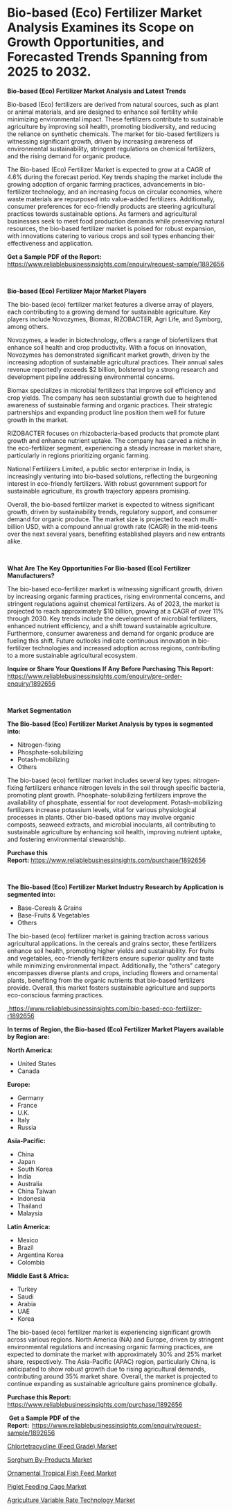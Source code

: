 <p><h1>Bio-based (Eco) Fertilizer Market Analysis Examines its Scope on Growth Opportunities, and Forecasted Trends Spanning from 2025 to 2032.</h1></p><p><strong>Bio-based (Eco) Fertilizer Market Analysis and Latest Trends</strong></p>
<p><p>Bio-based (Eco) fertilizers are derived from natural sources, such as plant or animal materials, and are designed to enhance soil fertility while minimizing environmental impact. These fertilizers contribute to sustainable agriculture by improving soil health, promoting biodiversity, and reducing the reliance on synthetic chemicals. The market for bio-based fertilizers is witnessing significant growth, driven by increasing awareness of environmental sustainability, stringent regulations on chemical fertilizers, and the rising demand for organic produce.</p><p>The Bio-based (Eco) Fertilizer Market is expected to grow at a CAGR of 4.6% during the forecast period. Key trends shaping the market include the growing adoption of organic farming practices, advancements in bio-fertilizer technology, and an increasing focus on circular economies, where waste materials are repurposed into value-added fertilizers. Additionally, consumer preferences for eco-friendly products are steering agricultural practices towards sustainable options. As farmers and agricultural businesses seek to meet food production demands while preserving natural resources, the bio-based fertilizer market is poised for robust expansion, with innovations catering to various crops and soil types enhancing their effectiveness and application.</p></p>
<p><strong>Get a Sample PDF of the Report:&nbsp;</strong> <a href="https://www.reliablebusinessinsights.com/enquiry/request-sample/1892656?utm_campaign=62&utm_medium=2&utm_source=Github&utm_content=ia&utm_term=30032025&utm_id=bio-based-eco-fertilizer">https://www.reliablebusinessinsights.com/enquiry/request-sample/1892656</a></p>
<p>&nbsp;</p>
<p><strong>Bio-based (Eco) Fertilizer Major Market Players</strong></p>
<p><p>The bio-based (eco) fertilizer market features a diverse array of players, each contributing to a growing demand for sustainable agriculture. Key players include Novozymes, Biomax, RIZOBACTER, Agri Life, and Symborg, among others.</p><p>Novozymes, a leader in biotechnology, offers a range of biofertilizers that enhance soil health and crop productivity. With a focus on innovation, Novozymes has demonstrated significant market growth, driven by the increasing adoption of sustainable agricultural practices. Their annual sales revenue reportedly exceeds $2 billion, bolstered by a strong research and development pipeline addressing environmental concerns.</p><p>Biomax specializes in microbial fertilizers that improve soil efficiency and crop yields. The company has seen substantial growth due to heightened awareness of sustainable farming and organic practices. Their strategic partnerships and expanding product line position them well for future growth in the market.</p><p>RIZOBACTER focuses on rhizobacteria-based products that promote plant growth and enhance nutrient uptake. The company has carved a niche in the eco-fertilizer segment, experiencing a steady increase in market share, particularly in regions prioritizing organic farming.</p><p>National Fertilizers Limited, a public sector enterprise in India, is increasingly venturing into bio-based solutions, reflecting the burgeoning interest in eco-friendly fertilizers. With robust government support for sustainable agriculture, its growth trajectory appears promising.</p><p>Overall, the bio-based fertilizer market is expected to witness significant growth, driven by sustainability trends, regulatory support, and consumer demand for organic produce. The market size is projected to reach multi-billion USD, with a compound annual growth rate (CAGR) in the mid-teens over the next several years, benefiting established players and new entrants alike.</p></p>
<p>&nbsp;</p>
<p><strong>What Are The Key Opportunities For Bio-based (Eco) Fertilizer Manufacturers?</strong></p>
<p><p>The bio-based eco-fertilizer market is witnessing significant growth, driven by increasing organic farming practices, rising environmental concerns, and stringent regulations against chemical fertilizers. As of 2023, the market is projected to reach approximately $10 billion, growing at a CAGR of over 11% through 2030. Key trends include the development of microbial fertilizers, enhanced nutrient efficiency, and a shift toward sustainable agriculture. Furthermore, consumer awareness and demand for organic produce are fueling this shift. Future outlooks indicate continuous innovation in bio-fertilizer technologies and increased adoption across regions, contributing to a more sustainable agricultural ecosystem.</p></p>
<p><strong>Inquire or Share Your Questions If Any Before Purchasing This Report:</strong> <a href="https://www.reliablebusinessinsights.com/enquiry/pre-order-enquiry/1892656?utm_campaign=62&utm_medium=2&utm_source=Github&utm_content=ia&utm_term=30032025&utm_id=bio-based-eco-fertilizer">https://www.reliablebusinessinsights.com/enquiry/pre-order-enquiry/1892656</a></p>
<p>&nbsp;</p>
<p><strong>Market Segmentation</strong></p>
<p><strong>The Bio-based (Eco) Fertilizer Market Analysis by types is segmented into:</strong></p>
<p><ul><li>Nitrogen-fixing</li><li>Phosphate-solubilizing</li><li>Potash-mobilizing</li><li>Others</li></ul></p>
<p><p>The bio-based (eco) fertilizer market includes several key types: nitrogen-fixing fertilizers enhance nitrogen levels in the soil through specific bacteria, promoting plant growth. Phosphate-solubilizing fertilizers improve the availability of phosphate, essential for root development. Potash-mobilizing fertilizers increase potassium levels, vital for various physiological processes in plants. Other bio-based options may involve organic composts, seaweed extracts, and microbial inoculants, all contributing to sustainable agriculture by enhancing soil health, improving nutrient uptake, and fostering environmental stewardship.</p></p>
<p><strong>Purchase this Report:&nbsp;</strong><a href="https://www.reliablebusinessinsights.com/purchase/1892656?utm_campaign=62&utm_medium=2&utm_source=Github&utm_content=ia&utm_term=30032025&utm_id=bio-based-eco-fertilizer">https://www.reliablebusinessinsights.com/purchase/1892656</a></p>
<p>&nbsp;</p>
<p><strong>The Bio-based (Eco) Fertilizer Market Industry Research by Application is segmented into:</strong></p>
<p><ul><li>Base-Cereals & Grains</li><li>Base-Fruits & Vegetables</li><li>Others</li></ul></p>
<p><p>The bio-based (eco) fertilizer market is gaining traction across various agricultural applications. In the cereals and grains sector, these fertilizers enhance soil health, promoting higher yields and sustainability. For fruits and vegetables, eco-friendly fertilizers ensure superior quality and taste while minimizing environmental impact. Additionally, the "others" category encompasses diverse plants and crops, including flowers and ornamental plants, benefiting from the organic nutrients that bio-based fertilizers provide. Overall, this market fosters sustainable agriculture and supports eco-conscious farming practices.</p></p>
<p><a href="https://www.reliablebusinessinsights.com/bio-based-eco-fertilizer-r1892656?utm_campaign=62&utm_medium=2&utm_source=Github&utm_content=ia&utm_term=30032025&utm_id=bio-based-eco-fertilizer">&nbsp;https://www.reliablebusinessinsights.com/bio-based-eco-fertilizer-r1892656</a></p>
<p><strong>In terms of Region, the Bio-based (Eco) Fertilizer Market Players available by Region are:</strong></p>
<p>
    <p> <strong> North America: </strong>
        <ul>
            <li>United States</li>
            <li>Canada</li>
        </ul>
        </p> 
    <p> <strong> Europe: </strong>
        <ul>
            <li>Germany</li>
            <li>France</li>
            <li>U.K.</li>
            <li>Italy</li>
            <li>Russia</li>
        </ul>
        </p> 
    <p> <strong> Asia-Pacific: </strong>
        <ul>
            <li>China</li>
            <li>Japan</li>
            <li>South Korea</li>
            <li>India</li>
            <li>Australia</li>
            <li>China Taiwan</li>
            <li>Indonesia</li>
            <li>Thailand</li>
            <li>Malaysia</li>
        </ul>
        </p> 
    <p> <strong> Latin America: </strong>
        <ul>
            <li>Mexico</li>
            <li>Brazil</li>
            <li>Argentina Korea</li>
            <li>Colombia</li>
        </ul>
        </p> 
    <p> <strong> Middle East & Africa: </strong>
        <ul>
            <li>Turkey</li>
            <li>Saudi</li>
            <li>Arabia</li>
            <li>UAE</li>
            <li>Korea</li>
        </ul>
    </p>
    </p>
<p><p>The bio-based (eco) fertilizer market is experiencing significant growth across various regions. North America (NA) and Europe, driven by stringent environmental regulations and increasing organic farming practices, are expected to dominate the market with approximately 30% and 25% market share, respectively. The Asia-Pacific (APAC) region, particularly China, is anticipated to show robust growth due to rising agricultural demands, contributing around 35% market share. Overall, the market is projected to continue expanding as sustainable agriculture gains prominence globally.</p></p>
<p><strong>Purchase this Report: </strong><a href="https://www.reliablebusinessinsights.com/purchase/1892656?utm_campaign=62&utm_medium=2&utm_source=Github&utm_content=ia&utm_term=30032025&utm_id=bio-based-eco-fertilizer">https://www.reliablebusinessinsights.com/purchase/1892656</a></p>
<p>&nbsp;<strong>Get a Sample PDF of the Report:&nbsp;&nbsp;</strong><a href="https://www.reliablebusinessinsights.com/enquiry/request-sample/1892656?utm_campaign=62&utm_medium=2&utm_source=Github&utm_content=ia&utm_term=30032025&utm_id=bio-based-eco-fertilizer">https://www.reliablebusinessinsights.com/enquiry/request-sample/1892656</a></p>
<p><strong></strong></p>
<p><p><a href="https://github.com/bilkbitsch/Market-Research-Report-List-1/blob/main/chlortetracycline-feed-grade-market.md?utm_campaign=62&utm_medium=2&utm_source=Github&utm_content=ia&utm_term=30032025&utm_id=bio-based-eco-fertilizer">Chlortetracycline (Feed Grade) Market</a></p><p><a href="https://github.com/alekitanis/Market-Research-Report-List-1/blob/main/sorghum-by-products-market.md?utm_campaign=62&utm_medium=2&utm_source=Github&utm_content=ia&utm_term=30032025&utm_id=bio-based-eco-fertilizer">Sorghum By-Products Market</a></p><p><a href="https://github.com/knipsfilip8f/Market-Research-Report-List-1/blob/main/ornamental-tropical-fish-feed-market.md?utm_campaign=62&utm_medium=2&utm_source=Github&utm_content=ia&utm_term=30032025&utm_id=bio-based-eco-fertilizer">Ornamental Tropical Fish Feed Market</a></p><p><a href="https://github.com/vaeilabin/Market-Research-Report-List-1/blob/main/piglet-feeding-cage-market.md?utm_campaign=62&utm_medium=2&utm_source=Github&utm_content=ia&utm_term=30032025&utm_id=bio-based-eco-fertilizer">Piglet Feeding Cage Market</a></p><p><a href="https://github.com/hirtzhulstsq/Market-Research-Report-List-1/blob/main/agriculture-variable-rate-technology-market.md?utm_campaign=62&utm_medium=2&utm_source=Github&utm_content=ia&utm_term=30032025&utm_id=bio-based-eco-fertilizer">Agriculture Variable Rate Technology Market</a></p></p>